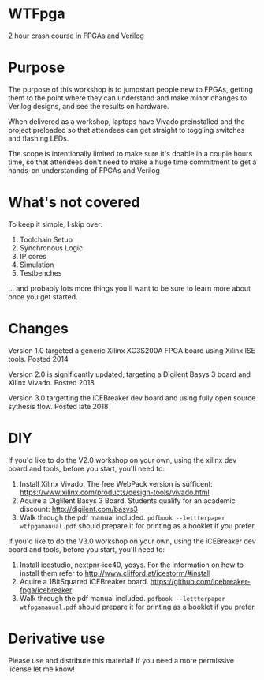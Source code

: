 WTFpga
======
2 hour crash course in FPGAs and Verilog

Purpose
=======
The purpose of this workshop is to jumpstart people new to FPGAs, getting them to the point where they can understand and make minor changes to Verilog designs, and see the results on hardware.

When delivered as a workshop, laptops have Vivado preinstalled and the project preloaded so that attendees can get straight to toggling switches and flashing LEDs.

The scope is intentionally limited to make sure it's doable in a couple hours time, so that attendees don't need to make a huge time commitment to get a hands-on understanding of FPGAs and Verilog

What's not covered
==================
To keep it simple, I skip over:
1. Toolchain Setup
2. Synchronous Logic
3. IP cores
4. Simulation
5. Testbenches

... and probably lots more things you'll want to be sure to learn more about once you get started.

Changes
=======
Version 1.0 targeted a generic Xilinx XC3S200A FPGA board using Xilinx ISE tools. Posted 2014

Version 2.0 is significantly updated, targeting a Digilent Basys 3 board and Xilinx Vivado. Posted 2018

Version 3.0 targetting the iCEBreaker dev board and using fully open source sythesis flow. Posted late 2018

DIY
===
If you'd like to do the V2.0 workshop on your own, using the xilinx dev board and tools, before you start, you'll need to:
1. Install Xilinx Vivado. The free WebPack version is sufficent: https://www.xilinx.com/products/design-tools/vivado.html
2. Aquire a Diglilent Basys 3 Board. Students qualify for an academic discount: http://digilent.com/basys3
3. Walk through the pdf manual included. `pdfbook --lettterpaper wtfpgamanual.pdf` should prepare it for printing as a booklet if you prefer.

If you'd like to do the V3.0 workshop on your own, using the iCEBreaker dev board and tools, before you start, you'll need to:
1. Install icestudio, nextpnr-ice40, yosys. For the information on how to install them refer to http://www.clifford.at/icestorm/#install
2. Aquire a 1BitSquared iCEBreaker board. https://github.com/icebreaker-fpga/icebreaker
3. Walk through the pdf manual included. `pdfbook --lettterpaper wtfpgamanual.pdf` should prepare it for printing as a booklet if you prefer.

Derivative use
==============
Please use and distribute this material! If you need a more permissive license let me know!
